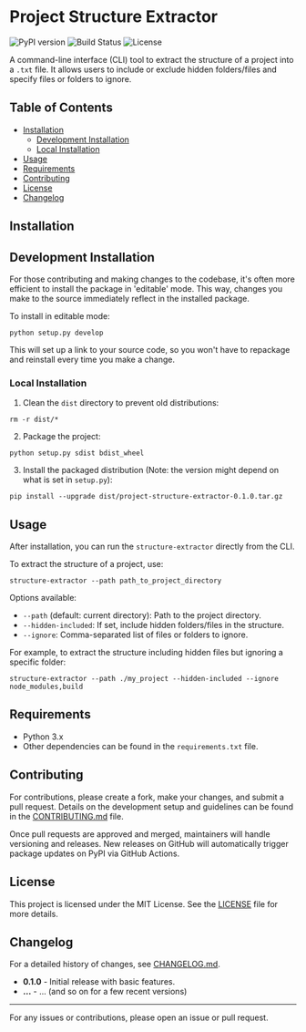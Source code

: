 # Project Structure Extractor

![PyPI version](https://img.shields.io/pypi/v/project-structure-extractor) ![Build Status](https://img.shields.io/github/actions/workflow/status/RealWorga/project-structure-extractor/release.yml?branch=master) ![License](https://img.shields.io/github/license/RealWorga/project-structure-extractor)

A command-line interface (CLI) tool to extract the structure of a project into a `.txt` file. It allows users to include or exclude hidden folders/files and specify files or folders to ignore.

## Table of Contents
- [Installation](#installation)
  * [Development Installation](#development-installation)
  * [Local Installation](#local-installation)
- [Usage](#usage)
- [Requirements](#requirements)
- [Contributing](#contributing)
- [License](#license)
- [Changelog](#changelog)

## Installation

## Development Installation

For those contributing and making changes to the codebase, it's often more efficient to install the package in 'editable' mode. This way, changes you make to the source immediately reflect in the installed package.

To install in editable mode:
```
python setup.py develop
```

This will set up a link to your source code, so you won't have to repackage and reinstall every time you make a change.

### Local Installation

1. Clean the `dist` directory to prevent old distributions:
```
rm -r dist/*
```

2. Package the project:
```
python setup.py sdist bdist_wheel
```

3. Install the packaged distribution (Note: the version might depend on what is set in `setup.py`):
```
pip install --upgrade dist/project-structure-extractor-0.1.0.tar.gz
```

## Usage

After installation, you can run the `structure-extractor` directly from the CLI.

To extract the structure of a project, use:
```
structure-extractor --path path_to_project_directory
```

Options available:
- `--path` (default: current directory): Path to the project directory.
- `--hidden-included`: If set, include hidden folders/files in the structure.
- `--ignore`: Comma-separated list of files or folders to ignore.

For example, to extract the structure including hidden files but ignoring a specific folder:
```
structure-extractor --path ./my_project --hidden-included --ignore node_modules,build
```

## Requirements

- Python 3.x
- Other dependencies can be found in the `requirements.txt` file.

## Contributing

For contributions, please create a fork, make your changes, and submit a pull request. Details on the development setup and guidelines can be found in the [CONTRIBUTING.md](./CONTRIBUTING.md) file.

Once pull requests are approved and merged, maintainers will handle versioning and releases. New releases on GitHub will automatically trigger package updates on PyPI via GitHub Actions.

## License

This project is licensed under the MIT License. See the [LICENSE](./LICENSE) file for more details.

## Changelog

For a detailed history of changes, see [CHANGELOG.md](./CHANGELOG.md).

- **0.1.0** - Initial release with basic features.
- **...** - ... (and so on for a few recent versions)

---

For any issues or contributions, please open an issue or pull request.
